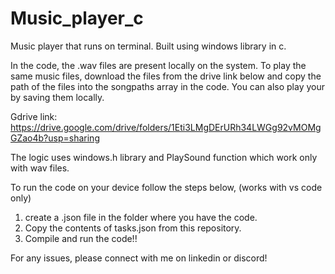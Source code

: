 # Music_player_c
Music player that runs on terminal. Built using windows library in c. 

In the code, the .wav files are present locally on the system. 
To play the same music files, download the files from the drive link below and
copy the path of the files into the songpaths array in the code.
You can also play your by saving them locally.

Gdrive link: https://drive.google.com/drive/folders/1Eti3LMgDErURh34LWGg92vMOMgGZao4b?usp=sharing

The logic uses windows.h library and PlaySound function which work only with wav files.

To run the code on your device follow the steps below, (works with vs code only)
1) create a .json file in the folder where you have the code.
2) Copy the contents of tasks.json from this repository.
3) Compile and run the code!!


For any issues, please connect with me on linkedin or discord! 

